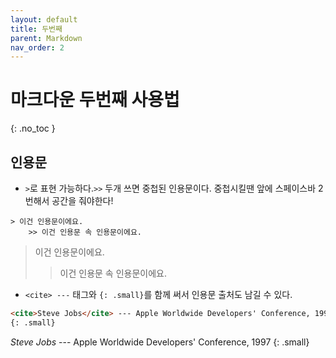 ```yaml
---
layout: default
title: 두번째
parent: Markdown
nav_order: 2
---
```


# 마크다운 두번째 사용법 
{: .no_toc }

## 인용문
- `>`로 표현 가능하다.`>>` 두개 쓰면 중첩된 인용문이다. 중첩시킬땐 앞에 스페이스바 2번해서 공간을 줘야한다!  
```
> 이건 인용문이에요.
    >> 이건 인용문 속 인용문이에요.
```
> 이건 인용문이에요.
  >> 이건 인용문 속 인용문이에요.

- `<cite> ---` 태그와 `{: .small}`를 함께 써서 인용문 출처도 남길 수 있다.  
```markdown
<cite>Steve Jobs</cite> --- Apple Worldwide Developers' Conference, 1997
{: .small}
```
<cite>Steve Jobs</cite> --- Apple Worldwide Developers' Conference, 1997
{: .small}